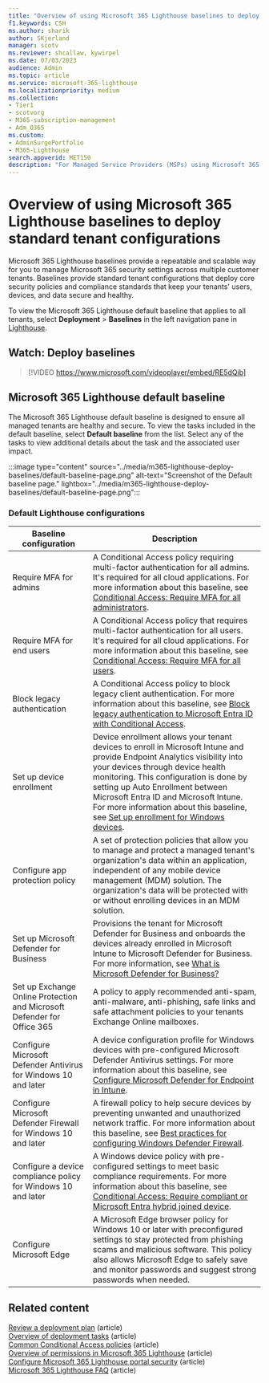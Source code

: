```yaml
---
title: "Overview of using Microsoft 365 Lighthouse baselines to deploy standard tenant configurations"
f1.keywords: CSH
ms.author: sharik
author: SKjerland
manager: scotv
ms.reviewer: shcallaw, kywirpel
ms.date: 07/03/2023
audience: Admin
ms.topic: article
ms.service: microsoft-365-lighthouse
ms.localizationpriority: medium
ms.collection:
- Tier1
- scotvorg
- M365-subscription-management
- Adm_O365
ms.custom:
- AdminSurgePortfolio
- M365-Lighthouse                         
search.appverid: MET150
description: "For Managed Service Providers (MSPs) using Microsoft 365 Lighthouse, learn about using baselines to deploy standard tenant configurations."
---
```


# Overview of using Microsoft 365 Lighthouse baselines to deploy standard tenant configurations

Microsoft 365 Lighthouse baselines provide a repeatable and scalable way for you to manage Microsoft 365 security settings across multiple customer tenants. Baselines provide standard tenant configurations that deploy core security policies and compliance standards that keep your tenants' users, devices, and data secure and healthy.

To view the Microsoft 365 Lighthouse default baseline that applies to all tenants, select **Deployment** > **Baselines** in the left navigation pane in [Lighthouse](https://lighthouse.microsoft.com).

## Watch: Deploy baselines

> [!VIDEO https://www.microsoft.com/videoplayer/embed/RE5dQib]

## Microsoft 365 Lighthouse default baseline

The Microsoft 365 Lighthouse default baseline is designed to ensure all managed tenants are healthy and secure. To view the tasks included in the default baseline, select **Default baseline** from the list. Select any of the tasks to view additional details about the task and the associated user impact.

:::image type="content" source="../media/m365-lighthouse-deploy-baselines/default-baseline-page.png" alt-text="Screenshot of the Default baseline page." lightbox="../media/m365-lighthouse-deploy-baselines/default-baseline-page.png":::

### Default Lighthouse configurations

|Baseline configuration|Description|
|---|---|
|Require MFA for admins|A Conditional Access policy requiring multi-factor authentication for all admins. It's required for all cloud applications. For more information about this baseline, see [Conditional Access: Require MFA for all administrators](/azure/active-directory/conditional-access/howto-conditional-access-policy-admin-mfa).|
|Require MFA for end users|A Conditional Access policy that requires multi-factor authentication for all users.  It's required for all cloud applications. For more information about this baseline, see [Conditional Access: Require MFA for all users](/azure/active-directory/conditional-access/howto-conditional-access-policy-all-users-mfa).|
|Block legacy authentication|A Conditional Access policy to block legacy client authentication. For more information about this baseline, see [Block legacy authentication to Microsoft Entra ID with Conditional Access](/azure/active-directory/conditional-access/block-legacy-authentication).|
|Set up device enrollment|Device enrollment allows your tenant devices to enroll in Microsoft Intune and provide Endpoint Analytics visibility into your devices through device health monitoring. This configuration is done by setting up Auto Enrollment between Microsoft Entra ID and Microsoft Intune. For more information about this baseline, see [Set up enrollment for Windows devices](/mem/intune/enrollment/windows-enroll).|
|Configure app protection policy|A set of protection policies that allow you to manage and protect a managed tenant's organization's data within an application, independent of any mobile device management (MDM) solution. The organization's data will be protected with or without enrolling devices in an MDM solution.|
|Set up Microsoft Defender for Business|Provisions the tenant for Microsoft Defender for Business and onboards the devices already enrolled in Microsoft Intune to Microsoft Defender for Business. For more information, see [What is Microsoft Defender for Business?](../security/defender-business/mdb-overview.md)|
|Set up Exchange Online Protection and Microsoft Defender for Office 365|A policy to apply recommended anti-spam, anti-malware, anti-phishing, safe links and safe attachment policies to your tenants Exchange Online mailboxes.|
|Configure Microsoft Defender Antivirus for Windows 10 and later|A device configuration profile for Windows devices with pre-configured Microsoft Defender Antivirus settings. For more information about this baseline, see [Configure Microsoft Defender for Endpoint in Intune](/mem/intune/protect/advanced-threat-protection-configure).|
|Configure Microsoft Defender Firewall for Windows 10 and later|A firewall policy to help secure devices by preventing unwanted and unauthorized network traffic. For more information about this baseline, see [Best practices for configuring Windows Defender Firewall](/windows/security/threat-protection/windows-firewall/best-practices-configuring).|
|Configure a device compliance policy for Windows 10 and later|A Windows device policy with pre-configured settings to meet basic compliance requirements. For more information about this baseline, see [Conditional Access: Require compliant or Microsoft Entra hybrid joined device](/azure/active-directory/conditional-access/howto-conditional-access-policy-compliant-device).|
|Configure Microsoft Edge|A Microsoft Edge browser policy for Windows 10 or later with preconfigured settings to stay protected from phishing scams and malicious software. This policy also allows Microsoft Edge to safely save and monitor passwords and suggest strong passwords when needed.|

## Related content

[Review a deployment plan](m365-lighthouse-review-deployment-plan.md) (article)\
[Overview of deployment tasks](m365-lighthouse-overview-deployment-task.md) (article)\
[Common Conditional Access policies](/azure/active-directory/conditional-access/concept-conditional-access-policy-common) (article)\
[Overview of permissions in Microsoft 365 Lighthouse](m365-lighthouse-overview-of-permissions.md) (article)\
[Configure Microsoft 365 Lighthouse portal security](m365-lighthouse-configure-portal-security.md) (article)\
[Microsoft 365 Lighthouse FAQ](m365-lighthouse-faq.yml) (article)
